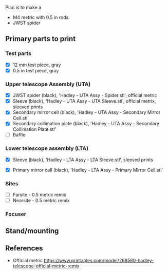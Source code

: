 Plan is to make a 
- M4 metric with 0.5 in rods.
- JWST spider

## Primary parts to print

### Test parts

- [X] 12 mm test piece, gray
- [x] 0.5 in test piece, gray

### Upper telescope Assembly (UTA)

- [X] JWST spider (black), 'Hadley - UTA Assy - Spider.stl', official metric
- [X] Sleeve (black), 'Hadley - UTA Assy - UTA Sleeve.stl', official metrix, sleeved prints
- [X] Secondary mirror cell (black), 'Hadley - UTA Assy - Secondary Mirror Cell.stl'
- [X] Secondary collimation plate (black), 'Hadley - UTA Assy - Secondary Collimation Plate.stl'
- [ ] Baffle

### Lower telescope assembly (LTA)

- [X] Sleeve (black), 'Hadley - LTA Assy - LTA Sleeve.stl', sleeved prints
- [X] Primary mirror cell (black), 'Hadley - LTA Assy - Primary Mirror Cell.stl'


### Sites

- [ ] Farsite - 0.5 metric remix
- [ ] Nearsite - 0.5 metric remix

### Focuser



## Stand/mounting 

## References

- Official metric https://www.printables.com/model/268580-hadley-telescope-official-metric-remix